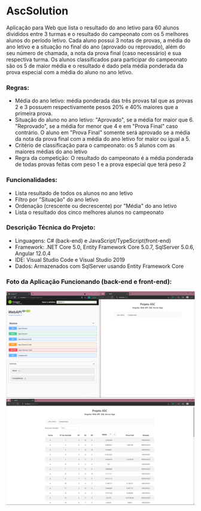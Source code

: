 # AscSolution

Aplicação para Web que lista o resultado do ano letivo para 60 alunos divididos entre 3 turmas e o resultado do campeonato
com os 5 melhores alunos do período letivo.
Cada aluno possui 3 notas de provas, a média do ano letivo e a situação no final do ano (aprovado ou reprovado), 
além do seu número de chamada, a nota da prova final (caso necessário) e sua respectiva turma.
Os alunos classificados para participar do campeonato são os 5 de maior média e o resultado é dado pela média
ponderada da prova especial com a média do aluno no ano letivo.

### Regras:

- Média do ano letivo: média ponderada das três provas tal que as provas 2 e 3 possuem respectivamente pesos 20% e 40% maiores que a primeira prova.
- Situação do aluno no ano letivo: "Aprovado", se a média for maior que 6. "Reprovado", se a média for menor que 4 e em "Prova Final" caso contrário.
O aluno em "Prova Final" somente será aprovado se a média da nota da prova final com a média do ano letivo for maior ou igual a 5.
- Critério de classificação para o campeonato: os 5 alunos com as maiores médias do ano letivo
- Regra da competição: O resultado do campeonato é a média ponderada de todas provas feitas com peso 1 e a prova especial que terá peso 2

### Funcionalidades:

- Lista resultado de todos os alunos no ano letivo
- Filtro por "Situação" do ano letivo
- Ordenação (crescente ou decrescente) por "Média" do ano letivo
- Lista o resultado dos cinco melhores alunos no campeonato

### Descrição Técnica do Projeto:

- Linguagens: C# (back-end) e JavaScript/TypeScript(front-end)
- Framework: .NET Core 5.0, Entity Framework Core 5.0.7, SqlServer 5.0.6, Angular 12.0.4
- IDE: Visual Studio Code e Visual Studio 2019
- Dados: Armazenados com SqlServer usando Entity Framework Core

### Foto da Aplicação Funcionando (back-end e front-end):

![Aplicação em Funcionamento](https://github.com/Lais-Peixoto/AscSolution/blob/main/FotosDaAplica%C3%A7%C3%A3o.png)
![Ano Letivo](https://github.com/Lais-Peixoto/AscSolution/blob/main/FrontEndAngular.png)
